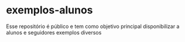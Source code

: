 # exemplos-alunos
Esse repositório é público e tem como objetivo principal disponibilizar a alunos e seguidores exemplos diversos
